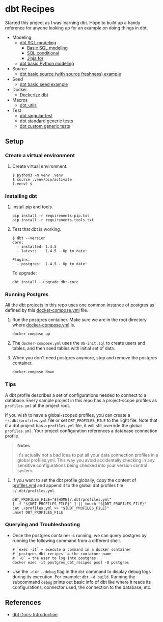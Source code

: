 # dbt Recipes

Started this project as I was learning dbt. Hope to build up a handy reference for anyone looking up for an example on doing things in dbt.

* Modeling
  * [dbt SQL modeling](modeling/sql)
    * [Basic SQL modeling](modeling/sql/basic)
    * [SQL conditional](modeling/sql/conditional)
    * [Jinja for](modeling/sql/for)
  * [dbt basic Python modeling](modeling/python)
* Source
  * [dbt basic source (with source freshness) example](source/basic)
* Seed
  * [dbt basic seed example](seed/basic)
* Docker
  * [Dockerize dbt](docker)
* Macros
  * [dbt_utils](macros/dbt_utils)
* Test
  * [dbt singular test](test/singular)
  * [dbt standard generic tests](test/generic)
  * [dbt custom generic tests](test/custom)

## Setup

### Create a virtual environment

1. Create virtual environment.

   ```shell
   $ python3 -m venv .venv
   $ source .venv/bin/activate
   (.venv) $
   ```

### Installing dbt

1. Install pip and tools.

   ```shell
   pip install -r requirements-pip.txt
   pip install -r requirements-tools.txt
   ```

1. Test that dbt is working.
   
   ```shell
   $ dbt --version
   Core:
     - installed: 1.4.5
     - latest:    1.4.5 - Up to date!
    
   Plugins:
     - postgres:  1.4.5 - Up to date!
   ```
   
   To upgrade:
   
   ```shell
   dbt install --upgrade dbt-core
   ```

### Running Postgres

All the dbt projects in this repo uses one common instance of postgres as defined by this [docker-compose.yml](docker-compose.yml) file.

1. Run the postgres container. Make sure we are in the root directory where [docker-compose.yml](docker-compose.yml) is.

   ```shell
   docker-compose up
   ```

1. The `docker-compose.yml` uses the `db-init.sql` to create users and tables, and then seed tables with initial set of data.

1. When you don't need postgres anymore, stop and remove the postgres container.

   ```shell
   docker-compose down
   ```

### Tips

A dbt profile describes a set of configurations needed to connect to a database. Every sample project in this repo has a project-scope profiles as `profiles.yml` at the project root.

If you wish to have a global-scoped profiles, you can create a `~/.dbt/profiles.yml` file or set `DBT_PROFILES_FILE` to the right file. Note that if a dbt project has a `profiles.yml` file, it will still override the global `profiles.yml`. Your project configuration references a database connection profile. 

> **Notes**
> 
> It's actually not a bad idea to put all your data connection profiles in a global profiles.yml. This way you avoid accidentally checking in any sensitive configurations being checked into your version control system.  

1. If you want to set the dbt profile globally, copy the content of [profiles.yml](modeling/sql/basic/profiles.yml) and append it to the global dbt profiles file `~/.dbt/profiles.yml`.  

   ```shell
   DBT_PROFILES_FILE="${HOME}/.dbt/profiles.yml"
   [ -f "${DBT_PROFILES_FILE}" ] || touch "${DBT_PROFILES_FILE}"
   cat ./profiles.yml >> "${DBT_PROFILES_FILE}"
   unset DBT_PROFILES_FILE  
   ```

### Querying and Troubleshooting

* Once the postgres container is running, we can query postgres by running the following command from a different shell.

   ```shell
   # `exec -it` = execute a command in a docker container
   # `postgres_dbt_recipes` = the container name 
   # `-U` = the user to log into postgres
   docker exec -it postgres_dbt_recipes psql -U postgres
   ```

* Use the `-d` or `--debug` flag in the `dbt` command to display debug logs during its execution. For example: `dbt -d build`. Running the subcommand `debug` prints out basic info of dbt like where it reads its configurations, connector used, the connection to the database, etc.

## References

* [dbt Docs: Introduction](https://docs.getdbt.com/docs/introduction)

